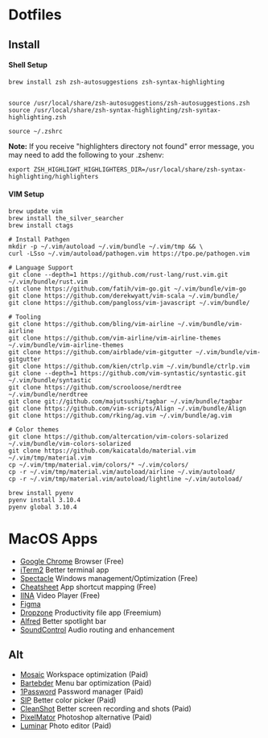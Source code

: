 # Dotfiles


## Install

#### Shell Setup

```
brew install zsh zsh-autosuggestions zsh-syntax-highlighting


source /usr/local/share/zsh-autosuggestions/zsh-autosuggestions.zsh
source /usr/local/share/zsh-syntax-highlighting/zsh-syntax-highlighting.zsh

source ~/.zshrc
```

**Note:**
If you receive "highlighters directory not found" error message,
you may need to add the following to your .zshenv:

```export ZSH_HIGHLIGHT_HIGHLIGHTERS_DIR=/usr/local/share/zsh-syntax-highlighting/highlighters```


#### VIM Setup
```
brew update vim
brew install the_silver_searcher
brew install ctags

# Install Pathgen
mkdir -p ~/.vim/autoload ~/.vim/bundle ~/.vim/tmp && \
curl -LSso ~/.vim/autoload/pathogen.vim https://tpo.pe/pathogen.vim

# Language Support
git clone --depth=1 https://github.com/rust-lang/rust.vim.git ~/.vim/bundle/rust.vim
git clone https://github.com/fatih/vim-go.git ~/.vim/bundle/vim-go
git clone https://github.com/derekwyatt/vim-scala ~/.vim/bundle/
git clone https://github.com/pangloss/vim-javascript ~/.vim/bundle/

# Tooling
git clone https://github.com/bling/vim-airline ~/.vim/bundle/vim-airline
git clone https://github.com/vim-airline/vim-airline-themes ~/.vim/bundle/vim-airline-themes
git clone https://github.com/airblade/vim-gitgutter ~/.vim/bundle/vim-gitgutter
git clone https://github.com/kien/ctrlp.vim ~/.vim/bundle/ctrlp.vim
git clone --depth=1 https://github.com/vim-syntastic/syntastic.git ~/.vim/bundle/syntastic
git clone https://github.com/scrooloose/nerdtree ~/.vim/bundle/nerdtree
git clone git://github.com/majutsushi/tagbar ~/.vim/bundle/tagbar
git clone https://github.com/vim-scripts/Align ~/.vim/bundle/Align
git clone https://github.com/rking/ag.vim ~/.vim/bundle/ag.vim

# Color themes
git clone https://github.com/altercation/vim-colors-solarized ~/.vim/bundle/vim-colors-solarized
git clone https://github.com/kaicataldo/material.vim ~/.vim/tmp/material.vim
cp ~/.vim/tmp/material.vim/colors/* ~/.vim/colors/
cp -r ~/.vim/tmp/material.vim/autoload/airline ~/.vim/autoload/
cp -r ~/.vim/tmp/material.vim/autoload/lightline ~/.vim/autoload/

brew install pyenv
pyenv install 3.10.4
pyenv global 3.10.4

```

# MacOS Apps
- [Google Chrome](https://www.google.com/chrome/) Browser (Free)
- [iTerm2]() Better terminal app
- [Spectacle](https://www.spectacleapp.com/) Windows management/Optimization (Free)
- [Cheatsheet](https://www.mediaatelier.com/CheatSheet/) App shortcut mapping (Free)
- [IINA](https://iina.io/) Video Player (Free)
- [Figma](https://www.figma.com/)
- [Dropzone](https://aptonic.com/) Productivity file app (Freemium)
- [Alfred](https://www.alfredapp.com/) Better spotlight bar
- [SoundControl](https://staticz.com/soundcontrol/) Audio routing and enhancement

## Alt
- [Mosaic](https://www.lightpillar.com/mosaic.html) Workspace optimization (Paid)
- [Bartebder](https://www.macbartender.com/) Menu bar optimization (Paid)
- [1Password](https://www.1password.com) Password manager (Paid)
- [SIP](https://sipapp.io/) Better color picker (Paid)
- [CleanShot](https://cleanshot.com/) Better screen recording and shots (Paid)
- [PixelMator](https://www.pixelmator.com/pro/) Photoshop alternative (Paid)
- [Luminar](https://skylum.com/luminar) Photo editor (Paid)
